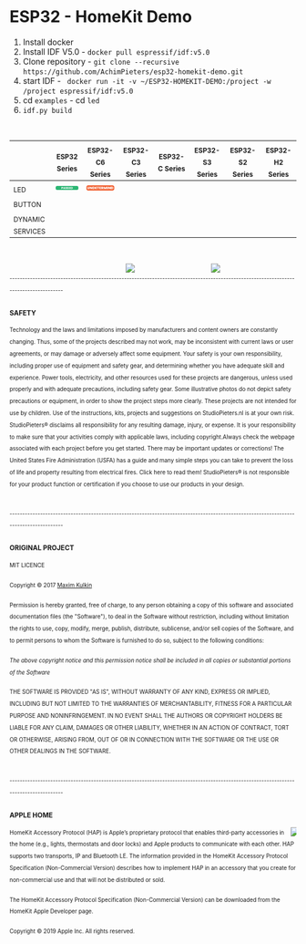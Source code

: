 # ESP32 - HomeKit Demo

1. Install docker
2. Install IDF V5.0 - `docker pull espressif/idf:v5.0`
3. Clone repository - `git clone --recursive https://github.com/AchimPieters/esp32-homekit-demo.git`
4. start IDF - ` docker run -it -v ~/ESP32-HOMEKIT-DEMO:/project -w /project espressif/idf:v5.0`
5. cd `examples` - cd `led`
6. `idf.py build`

<br>

|                  | <sub>ESP32 Series</sub> | <sub>ESP32-C6 Series</sub> | <sub>ESP32-C3 Series</sub> | <sub>ESP32-C Series</sub> | <sub>ESP32-S3 Series</sub> | <sub>ESP32-S2 Series</sub> | <sub>ESP32-H2 Series</sub> |
|------------------|--------------|-----------------|-----------------|----------------|-----------------|-----------------|-----------------|
| <sub>LED</sub>              |<img  style="float: right;" src="https://github.com/AchimPieters/esp32-homekit-demo/blob/main/images/PASSED.svg" width="70">|<img  style="float: right;" src="https://github.com/AchimPieters/esp32-homekit-demo/blob/main/images/UNDETERMIND.svg" width="70">|                 |                |                 |                 |                 |
| <sub>BUTTON</sub>           |              |                 |                 |                |                 |                 |                 |
| <sub>DYNAMIC SERVICES</sub> |              |                 |                 |                |                 |                 |                 |



<br>

<img  style="float: right;" src="https://github.com/AchimPieters/ESP32-SmartPlug/blob/main/images/works-with-apple-home.svg" width="150"> <img  style="float: right;" src="https://github.com/AchimPieters/ESP32-SmartPlug/blob/main/images/MIT%7C%20SOFTWARE%20WHITE.svg" width="150"> 

<br>
<sub><sup>-------------------------------------------------------------------------------------------------------------------------------------</sup></sub>
<br>

**<sub>SAFETY</sub>**

<sub><sup>Technology and the laws and limitations imposed by manufacturers and content owners are constantly changing. Thus, some of the projects described may not work, may be inconsistent with current laws or user agreements, or may damage or adversely affect some equipment.
Your safety is your own responsibility, including proper use of equipment and safety gear, and determining whether you have adequate skill and experience. Power tools, electricity, and other resources used for these projects are dangerous, unless used properly and with adequate precautions, including safety gear. Some illustrative photos do not depict safety precautions or equipment, in order to show the project steps more clearly. These projects are not intended for use by children. Use of the instructions, kits, projects and suggestions on StudioPieters.nl is at your own risk. StudioPieters® disclaims all responsibility for any resulting damage, injury, or expense. It is your responsibility to make sure that your activities comply with applicable laws, including copyright.Always check the webpage associated with each project before you get started. There may be important updates or corrections! The United States Fire Administration (USFA) has a guide and many simple steps you can take to prevent the loss of life and property resulting from electrical fires. Click here to read them! StudioPieters® is not responsible for your product function or certification if you choose to use our products in your design.</sup></sub>

<br>
<sub><sup>-------------------------------------------------------------------------------------------------------------------------------------</sup></sub>
<br>

**<sub>ORIGINAL PROJECT</sub>**

<sub><sup>MIT LICENCE</sup></sub>

<sub><sup>Copyright © 2017 [Maxim Kulkin](https://github.com/maximkulkin/esp-homekit-demo)</sup></sub>

<sub><sup>Permission is hereby granted, free of charge, to any person obtaining a copy of this software and associated documentation files (the "Software"), to deal in the Software without restriction, including without limitation the rights to use, copy, modify, merge, publish, distribute, sublicense, and/or sell copies of the Software, and to permit persons to whom the Software is furnished to do so, subject to the following conditions:</sup></sub>

*<sub><sup>The above copyright notice and this permission notice shall be included in all copies or substantial portions of the Software</sup></sub>*

<sub><sup>THE SOFTWARE IS PROVIDED "AS IS", WITHOUT WARRANTY OF ANY KIND, EXPRESS OR IMPLIED, INCLUDING BUT NOT LIMITED TO THE WARRANTIES OF MERCHANTABILITY, FITNESS FOR A PARTICULAR PURPOSE AND NONINFRINGEMENT. IN NO EVENT SHALL THE AUTHORS OR COPYRIGHT HOLDERS BE LIABLE FOR ANY CLAIM, DAMAGES OR OTHER LIABILITY, WHETHER IN AN ACTION OF CONTRACT, TORT OR OTHERWISE, ARISING FROM, OUT OF OR IN CONNECTION WITH THE SOFTWARE OR THE USE OR OTHER DEALINGS IN THE SOFTWARE.</sup></sub>

<br>
<sub><sup>-------------------------------------------------------------------------------------------------------------------------------------</sup></sub>
<br>

**<sub>APPLE HOME</sub>**

<img  style="float: right;" src="https://github.com/AchimPieters/ESP32-SmartPlug/blob/main/images/apple_logo.png" width="10"> <sub><sup>HomeKit Accessory Protocol (HAP) is Apple’s proprietary protocol that enables third-party accessories in the home (e.g., lights, thermostats and door locks) and Apple products to communicate with each other. HAP supports two transports, IP and Bluetooth LE. The information provided in the HomeKit Accessory Protocol Specification (Non-Commercial Version) describes how to implement HAP in an accessory that you create for non-commercial use and that will not be distributed or sold.</sup></sub>

<sub><sup> The HomeKit Accessory Protocol Specification (Non-Commercial Version) can be downloaded from the HomeKit Apple Developer page.</sup></sub>

<sub><sup> Copyright © 2019 Apple Inc. All rights reserved. </sup></sub>
